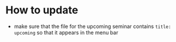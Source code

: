 # How to update

* make sure that the file for the upcoming seminar contains `title: upcoming` so that it appears in the menu bar
